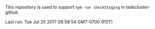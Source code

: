 This repository is used to support `npm run checkStaging` in taskcluster-github

Last run: Tue Jul 25 2017 08:58:54 GMT-0700 (PDT)